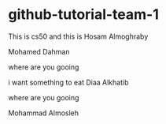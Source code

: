 # github-tutorial-team-1
















This is cs50 and this is Hosam Almoghraby

Mohamed Dahman

where are you gooing



i want something to eat
Diaa Alkhatib

where are you gooing

Mohammad Almosleh



